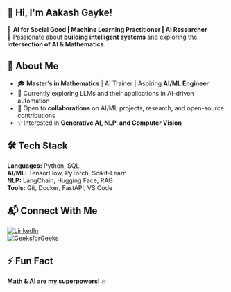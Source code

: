 
## 👋 Hi, I'm Aakash Gayke!  
🚀 **AI for Social Good | Machine Learning Practitioner | AI Researcher**  
🔬 Passionate about **building intelligent systems** and exploring the **intersection of AI & Mathematics.**  

## 🔎 About Me  
- 🎓 **Master’s in Mathematics** | AI Trainer | Aspiring **AI/ML Engineer**  
- 🧠 Currently exploring LLMs and their applications in AI-driven automation  
- 🤝 Open to **collaborations** on AI/ML projects, research, and open-source contributions  
- 💡 Interested in **Generative AI, NLP, and Computer Vision**  

## 🛠️ Tech Stack  
**Languages:** Python, SQL  
**AI/ML:** TensorFlow, PyTorch, Scikit-Learn  
**NLP:** LangChain, Hugging Face, RAG  
**Tools:** Git, Docker, FastAPI, VS Code  

## 📬 Connect With Me  
[![LinkedIn](https://img.shields.io/badge/LinkedIn-%230077B5.svg?style=flat&logo=linkedin&logoColor=white)](https://www.linkedin.com/in/aakashgayke109)  
[![GeeksforGeeks](https://img.shields.io/badge/GeeksforGeeks-%2300C853.svg?style=flat&logo=GeeksforGeeks&logoColor=white)](https://www.geeksforgeeks.org/user/aakashgayke109)  

## ⚡ Fun Fact  
**Math & AI are my superpowers!** 🔥 
<!---
Aakash109-hub/Aakash109-hub is a ✨ special ✨ repository because its `README.md` (this file) appears on your GitHub profile.
You can click the Preview link to take a look at your changes.
--->
